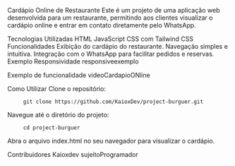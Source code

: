 Cardápio Online de Restaurante
Este é um projeto de uma aplicação web desenvolvida para um restaurante, permitindo aos clientes visualizar o cardápio online e entrar em contato diretamente pelo WhatsApp.

Tecnologias Utilizadas
HTML
JavaScript
CSS com Tailwind CSS
Funcionalidades
Exibição do cardápio do restaurante.
Navegação simples e intuitiva.
Integração com o WhatsApp para facilitar pedidos e reservas.
Exemplo Responsividade
responsiveexemplo

Exemplo de funcionalidade
videoCardapioONline

Como Utilizar
Clone o repositório:

         git clone https://github.com/KaioxDev/project-burguer.git
     
Navegue até o diretório do projeto:

         cd project-burguer
     
Abra o arquivo index.html no seu navegador para visualizar o cardápio.

Contribuidores
Kaioxdev
sujeitoProgramador
